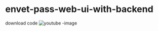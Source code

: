 # envet-pass-web-ui-with-backend
download code
![youtube -image](https://user-images.githubusercontent.com/53081020/221411188-b29ad94e-1283-4b55-8eeb-d421879d44d0.png)
